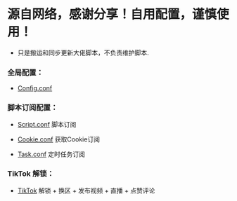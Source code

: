 # 源自网络，感谢分享！自用配置，谨慎使用！

* 只是搬运和同步更新大佬脚本，不负责维护脚本.

### 全局配置：

* [Config.conf](https://raw.githubusercontent.com/jnlaoshu/MySelf/master/Loon/Config.conf)

### 脚本订阅配置：
* [Script.conf](https://raw.githubusercontent.com/jnlaoshu/MySelf/master/Loon/Script.conf) 脚本订阅

* [Cookie.conf](https://raw.githubusercontent.com/jnlaoshu/MySelf/master/Loon/Cookie.conf) 获取Cookie订阅

* [Task.conf](https://raw.githubusercontent.com/jnlaoshu/MySelf/master/Loon/Task.conf) 定时任务订阅

### TikTok 解锁：

* [TikTok](https://github.com/laoshur/MySelf/blob/master/Loon/TikTokUnlock/README.md) 解锁 + 换区 + 发布视频 + 直播 + 点赞评论
